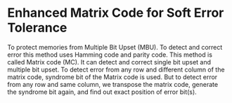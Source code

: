 # Enhanced Matrix Code for Soft Error Tolerance  
To protect memories from Multiple Bit Upset (MBU). To detect and correct error this method uses Hamming code and parity code. This method is called Matrix code (MC). It can detect and correct single bit upset and multiple bit upset. To detect error from any row and different column of the matrix code, syndrome bit of the Matrix code is used. But to detect error from any row and same column, we transpose the matrix code, generate the syndrome bit again, and find out exact position of error bit(s).
